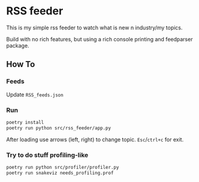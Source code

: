 # RSS feeder
This is my simple rss feeder to watch what is new n industry/my topics.

Build with no rich features, but using a rich console printing and feedparser package.


## How To

### Feeds
Update `RSS_feeds.json`

### Run

```sh
poetry install
poetry run python src/rss_feeder/app.py
```

After loading use arrows (left, right) to change topic.
`Esc`/`ctrl+c` for exit.

### Try to do stuff profiling-like

```sh
poetry run python src/profiler/profiler.py
poetry run snakeviz needs_profiling.prof
```
